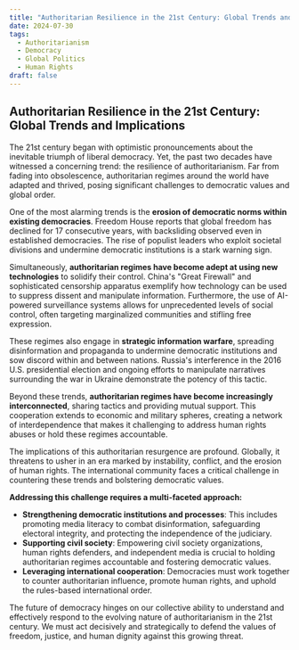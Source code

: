 ```yaml
---
title: "Authoritarian Resilience in the 21st Century: Global Trends and Implications"
date: 2024-07-30
tags:
  - Authoritarianism
  - Democracy
  - Global Politics
  - Human Rights
draft: false
---
```


## Authoritarian Resilience in the 21st Century: Global Trends and Implications

The 21st century began with optimistic pronouncements about the inevitable triumph of liberal democracy.  Yet, the past two decades have witnessed a concerning trend: the resilience of authoritarianism.  Far from fading into obsolescence, authoritarian regimes around the world have adapted and thrived, posing significant challenges to democratic values and global order.

One of the most alarming trends is the **erosion of democratic norms within existing democracies**.  Freedom House reports that global freedom has declined for 17 consecutive years, with backsliding observed even in established democracies.  The rise of populist leaders who exploit societal divisions and undermine democratic institutions is a stark warning sign.  

Simultaneously, **authoritarian regimes have become adept at using new technologies** to solidify their control.  China's "Great Firewall" and sophisticated censorship apparatus exemplify how technology can be used to suppress dissent and manipulate information.  Furthermore, the use of AI-powered surveillance systems allows for unprecedented levels of social control, often targeting marginalized communities and stifling free expression.

These regimes also engage in **strategic information warfare**, spreading disinformation and propaganda to undermine democratic institutions and sow discord within and between nations.  Russia's interference in the 2016 U.S. presidential election and ongoing efforts to manipulate narratives surrounding the war in Ukraine demonstrate the potency of this tactic.

Beyond these trends, **authoritarian regimes have become increasingly interconnected**, sharing tactics and providing mutual support. This cooperation extends to economic and military spheres, creating a network of interdependence that makes it challenging to address human rights abuses or hold these regimes accountable. 

The implications of this authoritarian resurgence are profound.  Globally, it threatens to usher in an era marked by instability, conflict, and the erosion of human rights.  The international community faces a critical challenge in countering these trends and bolstering democratic values.  

**Addressing this challenge requires a multi-faceted approach:**

* **Strengthening democratic institutions and processes**: This includes promoting media literacy to combat disinformation, safeguarding electoral integrity, and protecting the independence of the judiciary. 
* **Supporting civil society**: Empowering civil society organizations, human rights defenders, and independent media is crucial to holding authoritarian regimes accountable and fostering democratic values.
* **Leveraging international cooperation**:  Democracies must work together to counter authoritarian influence, promote human rights, and uphold the rules-based international order. 

The future of democracy hinges on our collective ability to understand and effectively respond to the evolving nature of authoritarianism in the 21st century.  We must act decisively and strategically to defend the values of freedom, justice, and human dignity against this growing threat. 
